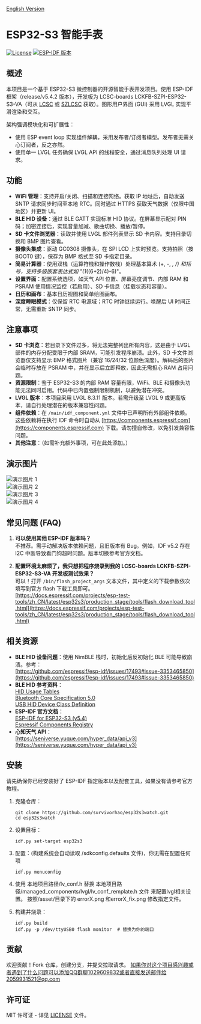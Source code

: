
[English Version](README.md)

# ESP32-S3 智能手表

[![License](https://img.shields.io/badge/license-MIT-blue.svg)](LICENSE)
[![ESP-IDF 版本](https://img.shields.io/badge/ESP--IDF-release%2Fv5.4.2-green.svg)](https://github.com/espressif/esp-idf)

## 概述

本项目是一个基于 ESP32-S3 微控制器的开源智能手表开发项目。使用 ESP-IDF 框架（release/v5.4.2 版本），开发板为 LCSC-boards LCKFB-SZPI-ESP32-S3-VA（可从 [LCSC](https://www.lcsc.com/) 或 [SZLCSC](https://www.szlcsc.com/) 获取）。图形用户界面 (GUI) 采用 LVGL 实现平滑渲染和交互。

架构强调模块化和可扩展性：
- 使用 ESP event loop 实现组件解耦，采用发布者/订阅者模型。发布者无需关心订阅者，反之亦然。
- 使用单一 LVGL 任务确保 LVGL API 的线程安全，通过消息队列处理 UI 请求。

## 功能

- **WiFi 管理**：支持开启/关闭、扫描和连接网络。获取 IP 地址后，自动发送 SNTP 请求同步时间至本地 RTC。同时通过 HTTPS 获取天气数据（仅限中国地区）并更新 UI。
- **BLE HID 设备**：通过 BLE GATT 实现标准 HID 协议。在屏幕显示配对 PIN 码；加密连接后，实现音量加减、歌曲切换、播放/暂停。
- **SD 卡文件浏览器**：读取并使用 LVGL 部件列表显示 SD 卡内容。支持目录切换和 BMP 图片查看。
- **摄像头集成**：驱动 GC0308 摄像头，在 SPI LCD 上实时预览。支持拍照（按 BOOT0 键），保存为 BMP 格式至 SD 卡指定目录。
- **简易计算器**：使用双栈（运算符栈和操作数栈）处理基本算术 (+, -, *, /) 和括号，支持多级嵌套表达式如 "(1*((6+2)/4)-6)"。
- **设置界面**：配置系统选项，如天气 API 位置、屏幕亮度调节、内部 RAM 和 PSRAM 使用情况监控（若启用）、SD 卡信息（挂载状态和容量）。
- **日历和画布**：基本日历视图和简单绘图画布。
- **深度睡眠模式**：仅保留 RTC 电源域；RTC 时钟继续运行。唤醒后 UI 时间正常，无需重新 SNTP 同步。

## 注意事项

- **SD 卡浏览**：若目录下文件过多，将无法完整列出所有内容，这是由于 LVGL 部件的内存分配受限于内部 SRAM，可能引发程序崩溃。此外，SD 卡文件浏览器仅支持显示 BMP 格式图片（兼容 16/24/32 位颜色深度）。解码后的图片会临时存放在 PSRAM 中，并在显示后立即释放，因此无需担心 RAM 占用问题。
- **资源限制**：鉴于 ESP32-S3 的内部 RAM 容量有限，WiFi、BLE 和摄像头功能无法同时启用。代码中已内置强制限制机制，以避免潜在冲突。
- **LVGL 版本**：本项目采用 LVGL 8.3.11 版本。若需升级至 LVGL 9 或更高版本，请自行处理潜在的版本兼容性问题。
- **组件依赖**：在 `/main/idf_component.yml` 文件中已声明所有外部组件依赖。这些依赖将在执行 IDF 命令时自动从 [https://components.espressif.com](https://components.espressif.com) 下载。请勿擅自修改，以免引发兼容性问题。
- **其他注意**：（如需补充额外事项，可在此处添加。）

## 演示图片

![演示图片 1](asset/demo1.jpg)  
![演示图片 2](asset/demo2.jpg)  
![演示图片 3](asset/demo3.jpg)  
![演示图片 4](asset/demo4.jpg)

## 常见问题 (FAQ)

1. **可以使用其他 ESP-IDF 版本吗？**  
   不推荐。需手动解决版本依赖问题，且旧版本有 Bug。例如，IDF v5.2 存在 I2C 中断导致看门狗超时问题。版本切换参考官方文档。

2. **配置环境太麻烦了，我只想把程序烧录到我的 LCSC-boards LCKFB-SZPI-ESP32-S3-VA 开发板测试效果？**  
   可以！打开 `/bin/flash_project_args` 文本文件，其中定义的下载参数依次填写到官方 flash 下载工具即可。  
   [https://docs.espressif.com/projects/esp-test-tools/zh_CN/latest/esp32s3/production_stage/tools/flash_download_tool.html](https://docs.espressif.com/projects/esp-test-tools/zh_CN/latest/esp32s3/production_stage/tools/flash_download_tool.html)

## 相关资源

- **BLE HID 设备问题**：使用 NimBLE 栈时，初始化后反初始化 BLE 可能导致崩溃。参考：  
  [https://github.com/espressif/esp-idf/issues/17493#issue-3353465850](https://github.com/espressif/esp-idf/issues/17493#issue-3353465850)
- **BLE HID 参考资料**：  
  [HID Usage Tables](https://usb.org/document-library/hid-usage-tables-16)  
  [Bluetooth Core Specification 5.0](https://www.bluetooth.com/specifications/specs/core-specification-5-0/)  
  [USB HID Device Class Definition](https://www.usb.org/document-library/device-class-definition-hid-111)
- **ESP-IDF 官方文档**：  
  [ESP-IDF for ESP32-S3 (v5.4)](https://docs.espressif.com/projects/esp-idf/zh_CN/release-v5.4/esp32s3/index.html)  
  [Espressif Components Registry](https://components.espressif.com/)
- **心知天气 API**：  
  [https://seniverse.yuque.com/hyper_data/api_v3](https://seniverse.yuque.com/hyper_data/api_v3)

## 安装

请先确保你已经安装好了 ESP-IDF 指定版本以及配套工具，如果没有请参考官方教程。

1. 克隆仓库：  
   ```
   git clone https://github.com/survivorhao/esp32s3watch.git
   cd esp32s3watch
   ```
2. 设置目标：
   ```
   idf.py set-target esp32s3
   ```

3. 配置：(构建系统会自动读取 /sdkconfig.defaults 文件)，你无需在配置任何项  
   ```
   idf.py menuconfig
   ```
4. 使用 本地项目路径/lv_conf.h 替换 本地项目路径/managed_components/lvgl/lv_conf_remplate.h 文件
   来配置lvgl相关设置。
   按照/asset/目录下的 errorX.png 和errorX_fix.png 修改指定文件。
   
5. 构建并烧录：
   ```
   idf.py build
   idf.py -p /dev/ttyUSB0 flash monitor  # 替换为你的端口
   ```

## 贡献

欢迎贡献！Fork 仓库，创建分支，并提交拉取请求。
如果你对这个项目感兴趣或者遇到了什么问题可以添加QQ群聊1029609832或者直接发送邮件给2059931521@qq.com
## 许可证

MIT 许可证 - 详见 [LICENSE](LICENSE) 文件。